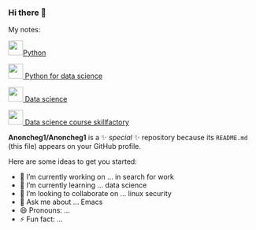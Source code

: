 ### Hi there 👋
My notes:

[<img src="https://www.python.org/static/favicon.ico" width="30" height="30">Python](https://anoncheg1.github.io/yet_another_insignificant_programming_notes/python.html)

[<img src="https://pandas.pydata.org/static/img/favicon.ico" width="30" height="30">  Python for data science](https://anoncheg1.github.io/yet_another_insignificant_programming_notes/python_ds.html)

[<img src="https://datascience.eu/wp-content/uploads/2019/12/cropped-data-science-46-1170621-3-32x32.png" width="30" height="30"> Data science](https://anoncheg1.github.io/yet_another_insignificant_programming_notes/data_science.html)


[<img src="https://static.tildacdn.com/tild3338-3936-4966-b936-663163356536/photo.ico" width="30" height="30"> Data science course skillfactory](https://anoncheg1.github.io/yet_another_insignificant_programming_notes/data_science_course.html)




**Anoncheg1/Anoncheg1** is a ✨ _special_ ✨ repository because its `README.md` (this file) appears on your GitHub profile.

Here are some ideas to get you started:

- 🔭 I’m currently working on ... in search for work
- 🌱 I’m currently learning ... data science
- 👯 I’m looking to collaborate on ... linux security
- 💬 Ask me about ... Emacs
- 😄 Pronouns: ...
- ⚡ Fun fact: ...

